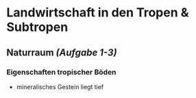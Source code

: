 # Landwirtschaft in den Tropen & Subtropen

## Naturraum *(Aufgabe 1-3)*

### Eigenschaften tropischer Böden
- mineralisches Gestein liegt tief
<!--stackedit_data:
eyJoaXN0b3J5IjpbLTQzODg0MDQ0MiwzMTI2NjA1NjUsLTIwNT
k0OTc1MTksMTM4MzIyMDg2N119
-->